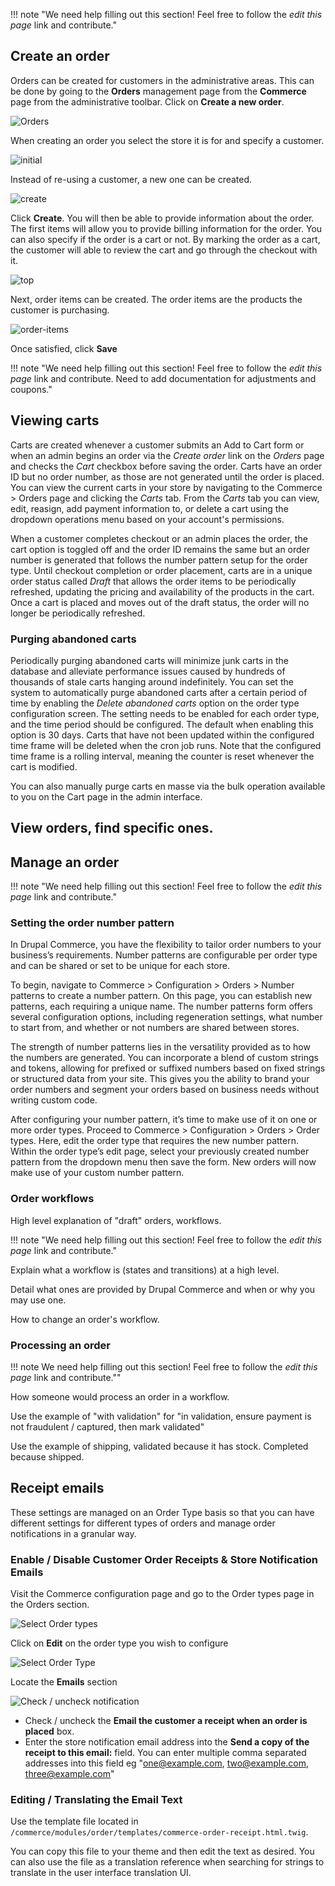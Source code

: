 !!! note "We need help filling out this section! Feel free to follow the *edit this page* link and contribute."

## Create an order

Orders can be created for customers in the administrative areas. This can be done by going to the **Orders** management page from the **Commerce** page from the administrative toolbar. Click on **Create  a new order**.

![Orders](images/order-overview.png)

When creating an order you select the store it is for and specify a customer.

![initial](images/create-order.png)

Instead of re-using a customer, a new one can be created.

![create](images/create-order-new-customer.png)

Click **Create**. You will then be able to provide information about the order. The first items will allow you to provide billing information for the order. You can also specify if the order is a cart or not. By marking the order as a cart, the customer will able to review the cart and go through the checkout with it.

![top](images/order-create-top.png)

Next, order items can be created. The order items are the products the customer is purchasing.

![order-items](images/create-order-order-items.png)

Once satisfied, click **Save**


!!! note "We need help filling out this section! Feel free to follow the *edit this page* link and contribute. Need to add documentation for adjustments and coupons."

## Viewing carts
Carts are created whenever a customer submits an Add to Cart form or when an admin begins an order via the _Create order_ link on the _Orders_ page and checks the _Cart_ checkbox before saving the order. Carts have an order ID but no order number, as those are not generated until the order is placed. You can view the current carts in your store by navigating to the Commerce > Orders page and clicking the _Carts_ tab. From the _Carts_ tab you can view, edit, reasign, add payment information to, or delete a cart using the dropdown operations menu based on your account's permissions. 

When a customer completes checkout or an admin places the order, the cart option is toggled off and the order ID remains the same but an order number is generated that follows the number pattern setup for the order type. Until checkout completion or order placement, carts are in a unique order status called _Draft_ that allows the order items to be periodically refreshed, updating the pricing and availability of the products in the cart. Once a cart is placed and moves out of the draft status, the order will no longer be periodically refreshed. 

### Purging abandoned carts

Periodically purging abandoned carts will minimize junk carts in the database and alleviate performance issues caused by hundreds of thousands of stale carts hanging around indefinitely. You can set the system to automatically purge abandoned carts after a certain period of time by enabling the _Delete abandoned carts_ option on the order type configuration screen. The setting needs to be enabled for each order type, and the time period should be configured. The default when enabling this option is 30 days. Carts that have not been updated within the configured time frame will be deleted when the cron job runs. Note that the configured time frame is a rolling interval, meaning the counter is reset whenever the cart is modified.

You can also manually purge carts en masse via the bulk operation available to you on the Cart page in the admin interface.

## View orders, find specific ones.

## Manage an order

!!! note "We need help filling out this section! Feel free to follow the *edit this page* link and contribute."

### Setting the order number pattern

In Drupal Commerce, you have the flexibility to tailor order numbers to your business’s requirements. Number patterns are configurable per order type and can be shared or set to be unique for each store.

To begin, navigate to Commerce > Configuration > Orders > Number patterns to create a number pattern. On this page, you can establish new patterns, each requiring a unique name. The number patterns form offers several configuration options, including regeneration settings, what number to start from, and whether or not numbers are shared between stores.

The strength of number patterns lies in the versatility provided as to how the numbers are generated. You can incorporate a blend of custom strings and tokens, allowing for prefixed or suffixed numbers based on fixed strings or structured data from your site. This gives you the ability to brand your order numbers and segment your orders based on business needs without writing custom code.

After configuring your number pattern, it’s time to make use of it on one or more order types. Proceed to Commerce > Configuration > Orders > Order types. Here, edit the order type that requires the new number pattern. Within the order type’s edit page, select your previously created number pattern from the dropdown menu then save the form. New orders will now make use of your custom number pattern.

### Order workflows

High level explanation of "draft" orders, workflows.

!!! note "We need help filling out this section! Feel free to follow the *edit this page* link and contribute."

Explain what a workflow is (states and transitions) at a high level. 

Detail what ones are provided by Drupal Commerce and when or why you may use one.

How to change an order's workflow.

### Processing an order

!!! note We need help filling out this section! Feel free to follow the *edit this page* link and contribute.""

How someone would process an order in a workflow.

Use the example of "with validation" for "in validation, ensure payment is not fraudulent / captured, then mark validated"

Use the example of shipping, validated because it has stock. Completed because shipped.

## Receipt emails

These settings are managed on an Order Type basis so that you can have different settings for different types of orders and manage order notifications in a granular way.


### Enable / Disable Customer Order Receipts & Store Notification Emails

Visit the Commerce configuration page and go to the Order types page in the Orders section.

![Select Order types](./images/commerce2-order-configuration.png)

Click on **Edit** on the order type you wish to configure

![Select Order Type](./images/commerce2-order-type-selection.png)

Locate the **Emails** section

![Check / uncheck notification](./images/commerce2-email-section.png)

 - Check / uncheck the **Email the customer a receipt when an order is placed** box.
 - Enter the store notification email address into the **Send a copy of the receipt to this email:** field. You can enter multiple comma separated addresses into this field eg "one@example.com, two@example.com, three@example.com"

### Editing / Translating the Email Text

Use the template file located in `/commerce/modules/order/templates/commerce-order-receipt.html.twig`.

You can copy this file to your theme and then edit the text as desired. You can also use the file as a translation reference when searching for strings to translate in the user interface translation UI.


